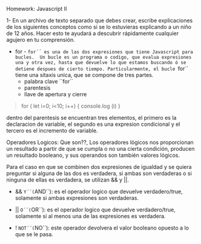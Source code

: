 Homework: Javascript II

1- En un archivo de texto separado que debes crear, escribe explicaciones de los siguientes conceptos 
como si se lo estuvieras explicando a un niño de 12 años. Hacer esto te ayudará a descubrir rápidamente
cualquier agujero en tu comprensión.

- for - ``for´´ es una de las dos expresiones que tiene Javascript para bucles. 
 Un bucle es un programa o codigo, que evalua expresiones una y otra vez, hasta que devuelve lo que
 estamos buscando ó se detiene despues de cierto tiempo.
 Particularmente, el bucle ``for´´ tiene una sitaxis unica, que se compone de tres partes.
  - palabra clave ``for´´
  - parentesis
  - llave de apertura y cierre

> for ( let i=0; i<10; i++) {
    console.log (i)
  } 

 dentro del parentesis se encuentran tres elementos, el primero es la declaracion de variable, el segundo
 es una expresion condicional y el tercero es el incremento de variable.

Operadores Logicos: Que son??, Los operadores lógicos nos proporcionan un resultado a partir de que se cumpla o no una 
cierta condición, producen un resultado booleano, y sus operandos son también valores lógicos.

Para el caso en que se combinen dos expresiones de igualdad y se quiera preguntar si alguna de las dos es verdadera,
si ambas son verdaderas o si ninguna de ellas es verdadera, se utilizan && y ||.

- && ``Y´´(``AND´´): es el operador logico que devuelve verdadero/true, solamente si ambas expresiones son verdaderas.

- || ``O´´(``OR´´): es el operador logico que devuelve verdadero/true, solamente si al menos una de las expresiones es verdadera.

- ! ``NOT´´(``NO´´): este operador devolvera el valor booleano opuesto a lo que se le pasa.